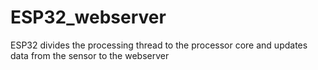 # ESP32_webserver
ESP32 divides the processing thread to the processor core and updates data from the sensor to the webserver
